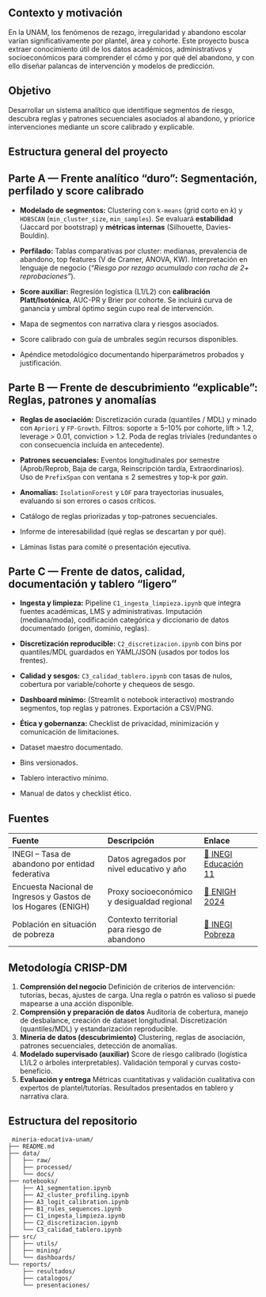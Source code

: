 ## Contexto y motivación

En la UNAM, los fenómenos de rezago, irregularidad y abandono escolar varían significativamente por plantel, área y cohorte. Este proyecto busca extraer conocimiento útil de los datos académicos, administrativos y socioeconómicos para comprender el cómo y por qué del abandono, y con ello diseñar palancas de intervención y modelos de predicción.

##  Objetivo

Desarrollar un sistema analítico que identifique segmentos de riesgo, descubra reglas y patrones secuenciales asociados al abandono, y priorice intervenciones mediante un score calibrado y explicable.

##  Estructura general del proyecto

## Parte A — Frente analítico “duro”: Segmentación, perfilado y score calibrado

* **Modelado de segmentos:**
  Clustering con `k-means` (grid corto en *k*) y `HDBSCAN` (`min_cluster_size`, `min_samples`).
  Se evaluará **estabilidad** (Jaccard por bootstrap) y **métricas internas** (Silhouette, Davies-Bouldin).
* **Perfilado:**
  Tablas comparativas por cluster: medianas, prevalencia de abandono, top features (V de Cramer, ANOVA, KW).
  Interpretación en lenguaje de negocio (*“Riesgo por rezago acumulado con racha de 2+ reprobaciones”*).
* **Score auxiliar:**
  Regresión logística (L1/L2) con **calibración Platt/Isotónica**, AUC-PR y Brier por cohorte.
  Se incluirá curva de ganancia y umbral óptimo según cupo real de intervención.
  
* Mapa de segmentos con narrativa clara y riesgos asociados.
* Score calibrado con guía de umbrales según recursos disponibles.
* Apéndice metodológico documentando hiperparámetros probados y justificación.

## Parte B — Frente de descubrimiento “explicable”: Reglas, patrones y anomalías

* **Reglas de asociación:**
  Discretización curada (quantiles / MDL) y minado con `Apriori` y `FP-Growth`.
  Filtros: soporte ≥ 5–10% por cohorte, lift > 1.2, leverage > 0.01, conviction > 1.2.
  Poda de reglas triviales (redundantes o con consecuencia incluida en antecedente).
* **Patrones secuenciales:**
  Eventos longitudinales por semestre (Aprob/Reprob, Baja de carga, Reinscripción tardía, Extraordinarios).
  Uso de `PrefixSpan` con ventana ≤ 2 semestres y top-k por *gain*.
* **Anomalías:**
  `IsolationForest` y `LOF` para trayectorias inusuales, evaluando si son errores o casos críticos.

* Catálogo de reglas priorizadas y top-patrones secuenciales.
* Informe de interesabilidad (qué reglas se descartan y por qué).
* Láminas listas para comité o presentación ejecutiva.

## Parte C — Frente de datos, calidad, documentación y tablero “ligero”

* **Ingesta y limpieza:**
  Pipeline `C1_ingesta_limpieza.ipynb` que integra fuentes académicas, LMS y administrativas.
  Imputación (mediana/moda), codificación categórica y diccionario de datos documentado (origen, dominio, reglas).
* **Discretización reproducible:**
  `C2_discretizacion.ipynb` con bins por quantiles/MDL guardados en YAML/JSON (usados por todos los frentes).
* **Calidad y sesgos:**
  `C3_calidad_tablero.ipynb` con tasas de nulos, cobertura por variable/cohorte y chequeos de sesgo.
* **Dashboard mínimo:**
  (Streamlit o notebook interactivo) mostrando segmentos, top reglas y patrones.
  Exportación a CSV/PNG.
* **Ética y gobernanza:**
  Checklist de privacidad, minimización y comunicación de limitaciones.

* Dataset maestro documentado.
* Bins versionados.
* Tablero interactivo mínimo.
* Manual de datos y checklist ético.


## Fuentes

| Fuente                                                        | Descripción                                  | Enlace                                                                                                                               |
| :------------------------------------------------------------ | :------------------------------------------- | :----------------------------------------------------------------------------------------------------------------------------------- |
| INEGI – Tasa de abandono por entidad federativa               | Datos agregados por nivel educativo y año    | [🔗 INEGI Educación 11](https://www.inegi.org.mx/app/tabulados/interactivos/?px=Educacion_11&bd=Educacion)                           |
| Encuesta Nacional de Ingresos y Gastos de los Hogares (ENIGH) | Proxy socioeconómico y desigualdad regional  | [🔗 ENIGH 2024](https://www.inegi.org.mx/programas/enigh/nc/2024/#datos_abiertos)                                                    |
| Población en situación de pobreza                             | Contexto territorial para riesgo de abandono | [🔗 INEGI Pobreza](https://www.inegi.org.mx/app/tabulados/interactivos/?pxq=Hogares_Hogares_15_d495789b-8be5-42a9-9189-511f3953702a) |



##  Metodología CRISP-DM

1. **Comprensión del negocio**
   Definición de criterios de intervención: tutorías, becas, ajustes de carga.
   Una regla o patrón es valioso si puede mapearse a una acción disponible.
2. **Comprensión y preparación de datos**
   Auditoría de cobertura, manejo de desbalance, creación de dataset longitudinal.
   Discretización (quantiles/MDL) y estandarización reproducible.
3. **Minería de datos (descubrimiento)**
   Clustering, reglas de asociación, patrones secuenciales, detección de anomalías.
4. **Modelado supervisado (auxiliar)**
   Score de riesgo calibrado (logística L1/L2 o árboles interpretables).
   Validación temporal y curvas costo-beneficio.
5. **Evaluación y entrega**
   Métricas cuantitativas y validación cualitativa con expertos de plantel/tutorías.
   Resultados presentados en tablero y narrativa clara.

##  Estructura del repositorio

```
 mineria-educativa-unam/
├── README.md
├── data/
│   ├── raw/
│   ├── processed/
│   └── docs/
├── notebooks/
│   ├── A1_segmentation.ipynb
│   ├── A2_cluster_profiling.ipynb
│   ├── A3_logit_calibration.ipynb
│   ├── B1_rules_sequences.ipynb
│   ├── C1_ingesta_limpieza.ipynb
│   ├── C2_discretizacion.ipynb
│   └── C3_calidad_tablero.ipynb
├── src/
│   ├── utils/
│   ├── mining/
│   └── dashboards/
└── reports/
    ├── resultados/
    ├── catalogos/
    └── presentaciones/
```
